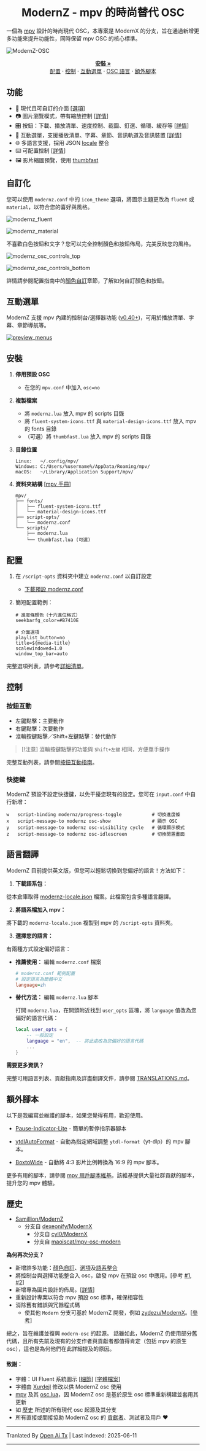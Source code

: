 <h1 align="center">ModernZ - mpv 的時尚替代 OSC</h1>

一個為 [mpv](https://mpv.io/) 設計的時尚現代 OSC，本專案是 ModernX 的分支，旨在通過新增更多功能來提升功能性，同時保留 mpv OSC 的核心標準。

![ModernZ-OSC](https://raw.githubusercontent.com/Samillion/ModernZ/main/assets/f6854de6-1d57-4b2f-848e-7197933b71aa)

<p align="center">
    <a href="#installation"><strong>安裝 »</strong></a>
  <br>
  <a href="#configuration">配置</a>
  ·
  <a href="#controls">控制</a>
  ·
  <a href="#interactive-menus">互動選單</a>
  ·
  <a href="#translations">OSC 語言</a>
  ·
  <a href="#extras">額外腳本</a>
</p>

## 功能

- 🎨 現代且可自訂的介面 [[選項](#configuration)]
- 📷 圖片瀏覽模式，帶有縮放控制 [[詳情](https://raw.githubusercontent.com/Samillion/ModernZ/main/docs/IMAGE_VIEWER.md)]
- 🎛️ 按鈕：下載、播放清單、速度控制、截圖、釘選、循環、緩存等 [[詳情](https://raw.githubusercontent.com/Samillion/ModernZ/main/docs/CONTROLS.md)]
- 📄 互動選單，支援播放清單、字幕、章節、音訊軌道及音訊裝置 [[詳情](#interactive-menus)]
- 🌐 多語言支援，採用 JSON [locale](#translations) 整合
- ⌨️ 可配置控制 [[詳情](#controls)]
- 🖼️ 影片縮圖預覽，使用 [thumbfast](https://github.com/po5/thumbfast)

## 自訂化

您可以使用 `modernz.conf` 中的 `icon_theme` 選項，將圖示主題更改為 `fluent` 或 `material`，以符合您的喜好與風格。

![modernz_fluent](https://raw.githubusercontent.com/Samillion/ModernZ/main/assets/3aafac8c-a13f-4840-8119-739523eb7a8e)

![modernz_material](https://raw.githubusercontent.com/Samillion/ModernZ/main/assets/e5ad6d06-f071-42ef-9210-296d95906d94)

不喜歡白色按鈕和文字？您可以完全控制顏色和按鈕佈局，完美反映您的風格。

![modernz_osc_controls_top](https://raw.githubusercontent.com/Samillion/ModernZ/main/assets/9e3df3af-d3ea-41bb-8c9a-9bf64c1d895a)

![modernz_osc_controls_bottom](https://raw.githubusercontent.com/Samillion/ModernZ/main/assets/d4e56bf5-ce7b-44e9-90a3-e27e922dd6bd)

詳情請參閱配置指南中的[顏色自訂](https://raw.githubusercontent.com/Samillion/ModernZ/main/docs/USER_OPTS.md#colors-and-style)章節，了解如何自訂顏色和按鈕。

## 互動選單

ModernZ 支援 mpv 內建的控制台/選擇器功能 ([v0.40+](https://github.com/mpv-player/mpv/releases/tag/v0.40.0))，可用於播放清單、字幕、章節導航等。

[![preview_menus](https://raw.githubusercontent.com/Samillion/ModernZ/main/assets/4b7a3139-81f1-409b-98f5-f090a81d5ee6)](https://raw.githubusercontent.com/Samillion/ModernZ/main/docs/INTERACTIVE_MENUS.md)

## 安裝

1. **停用預設 OSC**

   - 在您的 `mpv.conf` 中加入 `osc=no`

2. **複製檔案**

   - 將 `modernz.lua` 放入 mpv 的 scripts 目錄
   - 將 `fluent-system-icons.ttf` 與 `material-design-icons.ttf` 放入 mpv 的 fonts 目錄
   - （可選）將 `thumbfast.lua` 放入 mpv 的 scripts 目錄

3. **目錄位置**

   ```
   Linux:   ~/.config/mpv/
   Windows: C:/Users/%username%/AppData/Roaming/mpv/
   macOS:   ~/Library/Application Support/mpv/
   ```

4. **資料夾結構** [[mpv 手冊](https://mpv.io/manual/master/#files)]
   ```
   mpv/
   ├── fonts/
   │   ├── fluent-system-icons.ttf
   │   └── material-design-icons.ttf
   ├── script-opts/
   │   └── modernz.conf
   └── scripts/
   	   ├── modernz.lua
   	   └── thumbfast.lua (可選)
   ```

## 配置

1. 在 `/script-opts` 資料夾中建立 `modernz.conf` 以自訂設定

   - [下載預設 modernz.conf](https://raw.githubusercontent.com/Samillion/ModernZ/main/modernz.conf)

2. 簡短配置範例：

   ```EditorConfig
   # 進度條顏色（十六進位格式）
   seekbarfg_color=#B7410E

   # 介面選項
   playlist_button=no
   title=${media-title}
   scalewindowed=1.0
   window_top_bar=auto
   ```

完整選項列表，請參考[詳細清單](https://raw.githubusercontent.com/Samillion/ModernZ/main/docs/USER_OPTS.md)。

## 控制

### 按鈕互動

- 左鍵點擊：主要動作
- 右鍵點擊：次要動作
- 滾輪按鍵點擊／Shift+左鍵點擊：替代動作

> [!注意]
> 滾輪按鍵點擊的功能與 `Shift+左鍵` 相同，方便單手操作

完整互動列表，請參閱[按鈕互動指南](https://raw.githubusercontent.com/Samillion/ModernZ/main/docs/CONTROLS.md)。

### 快捷鍵

ModernZ 預設不設定快捷鍵，以免干擾您現有的設定。您可在 `input.conf` 中自行新增：

```
w   script-binding modernz/progress-toggle           # 切換進度條
x   script-message-to modernz osc-show               # 顯示 OSC
y   script-message-to modernz osc-visibility cycle   # 循環顯示模式
z   script-message-to modernz osc-idlescreen         # 切換閒置畫面
```

## 語言翻譯

ModernZ 目前提供英文版，但您可以輕鬆切換到您偏好的語言！方法如下：

1. **下載語系包：**

從本倉庫取得 [modernz-locale.json](https://raw.githubusercontent.com/Samillion/ModernZ/main/extras/locale/modernz-locale.json) 檔案。此檔案包含多種語言翻譯。

2. **將語系檔加入 mpv：**

將下載的 `modernz-locale.json` 複製到 mpv 的 `/script-opts` 資料夾。

3. **選擇您的語言：**

有兩種方式設定偏好語言：

- **推薦使用：** 編輯 `modernz.conf` 檔案

  ```ini
  # modernz.conf 範例配置
  # 設定語言為簡體中文
  language=zh
  ```

- **替代方法：** 編輯 `modernz.lua` 腳本

  打開 `modernz.lua`，在開頭附近找到 `user_opts` 區塊，將 `language` 值改為您偏好的語言代碼：

  ```lua
  local user_opts = {
      -- 一般設定
      language = "en",  -- 將此處改為您偏好的語言代碼
      ...
  }
  ```

**需要更多資訊？**

完整可用語言列表、貢獻指南及詳盡翻譯文件，請參閱 [TRANSLATIONS.md](https://raw.githubusercontent.com/Samillion/ModernZ/main/docs/TRANSLATIONS.md)。

## 額外腳本

以下是我編寫並維護的腳本，如果您覺得有用，歡迎使用。

- [Pause-Indicator-Lite](https://raw.githubusercontent.com/Samillion/ModernZ/main/extras/pause-indicator-lite) - 簡單的暫停指示器腳本

- [ytdlAutoFormat](https://github.com/Samillion/mpv-ytdlautoformat) - 自動為指定網域調整 `ytdl-format`（yt-dlp）的 mpv 腳本。

- [BoxtoWide](https://github.com/Samillion/mpv-boxtowide) - 自動將 4:3 影片比例轉換為 16:9 的 mpv 腳本。

更多有用的腳本，請參閱 [mpv 用戶腳本維基](https://github.com/mpv-player/mpv/wiki/User-Scripts)。該維基提供大量社群貢獻的腳本，提升您的 mpv 體驗。

## 歷史

- [Samillion/ModernZ](https://github.com/Samillion/ModernZ)
  - 分支自 [dexeonify/ModernX](https://github.com/dexeonify/mpv-config/blob/main/scripts/modernx.lua)
    - 分支自 [cyl0/ModernX](https://github.com/cyl0/ModernX)
    - 分支自 [maoiscat/mpv-osc-modern](https://github.com/maoiscat/mpv-osc-modern)

**為何再次分支？**

- 新增許多功能：[顏色自訂](https://raw.githubusercontent.com/Samillion/ModernZ/main/docs/USER_OPTS.md#colors-and-style)、[選項](https://raw.githubusercontent.com/Samillion/ModernZ/main/docs/USER_OPTS.md)及[語系整合](https://raw.githubusercontent.com/Samillion/ModernZ/main/docs/TRANSLATIONS.md)
- 將控制台與選擇功能整合入 osc，啟發 mpv 在預設 osc 中應用。[參考 [#1](https://github.com/mpv-player/mpv/pull/15016), [#2](https://github.com/mpv-player/mpv/pull/15031)]
- 新增專為圖片設計的佈局。[[詳情](https://raw.githubusercontent.com/Samillion/ModernZ/main/docs/IMAGE_VIEWER.md)]
- 重新設計專案以符合 mpv 預設 osc 標準，確保相容性
- 消除舊有錯誤與冗餘程式碼
    - 使其他 `Modern` 分支可基於 ModernZ 開發，例如 [zydezu/ModernX](https://github.com/zydezu/ModernX)。[[參考](https://github.com/zydezu/ModernX/releases/tag/0.3.9)]

總之，旨在維護並復興 `modern-osc` 的起源。
話雖如此，ModernZ 仍使用部分舊代碼，且所有先前及現有的分支作者與貢獻者都值得肯定（包括 mpv 的原生 osc），這也是為何他們在此詳細提及的原因。

#### 致謝：

- 字體：UI Fluent 系統圖示 [[細節](https://github.com/microsoft/fluentui-system-icons)] [[字體檔案](https://raw.githubusercontent.com/Samillion/ModernZ/main/fluent-system-icons.ttf)]
- 字體由 [Xurdejl](https://github.com/Xurdejl) 修改以供 ModernZ osc 使用
- [mpv](https://github.com/mpv-player/mpv) 及其 [osc.lua](https://raw.githubusercontent.com/mpv-player/mpv/master/player/lua/osc.lua)，因 ModernZ osc 是基於原生 osc 標準重新構建並套用其更新
- 如 [歷史](#history) 所述的所有現代 osc 起源及其分支
- 所有直接或間接協助 ModernZ osc 的 [貢獻者](https://github.com/Samillion/ModernZ/graphs/contributors)、測試者及用戶 ❤️

---

Tranlated By [Open Ai Tx](https://github.com/OpenAiTx/OpenAiTx) | Last indexed: 2025-06-11

---